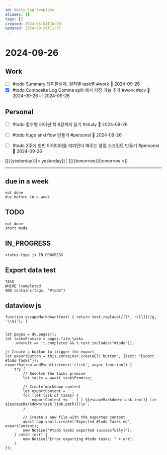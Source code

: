 ```yaml
---
id: daily-log-template
aliases: []
tags: []
created: 2024-05-01T16:59
updated: 2024-09-26T11:37
---
```


# 2024-09-26

## Work

- [ ] #todo Summary 테이블설계. 일자별 task별 #work 📅 2024-09-26 
- [x] #todo Composite Log Comma split 해서 저장 기능 추가 #work #scv 📅 2024-09-26 ✅ 2024-09-26

## Personal


- [ ] #todo 함수형 파이썬 책 6장까지 읽기 #study 📅 2024-09-26 
- [ ] #todo hugo anki flow 만들기 #personal 📅 2024-09-26
- [ ] #todo 2주에 한번 아이디어를 리마인더 해주는 알림 스크립트 만들기 #personal 📅 2024-09-26


[[{{yesterday}}|< yesterday]] | [[{{tomorrow}}|tomorrow >]]

---

## due in a week

```tasks
not done
due before in a week
```


## TODO

```tasks
not done
short mode
```

## IN_PROGRESS

```tasks
status.type is IN_PROGRESS
```

## Export data test

```dataview
TASK
WHERE !completed
AND contains(tags, "#todo")
```

## dataview js

```dataviewjs
function escapeMarkdown(text) { return text.replace(/([*_`~\[\]])/g, '\\$1'); }


let pages = dv.pages();
let tasksPromise = pages.file.tasks
    .where(t => !t.completed && t.text.includes("#todo"));

// Create a button to trigger the export
let exportButton = this.container.createEl('button', {text: "Export #todo Tasks"});
exportButton.addEventListener('click', async function() {
    try {
        // Resolve the tasks promise
        let tasks = await tasksPromise;

        // Create markdown content
        let exportContent = '';
        for (let task of tasks) {
            exportContent += `- [ ] ${escapeMarkdown(task.text)} (in ${escapeMarkdown(task.link.path)})\n`;
        }

        // Create a new file with the exported content
        await app.vault.create('Exported #todo Tasks.md', exportContent);
        new Notice("#todo tasks exported successfully!");
    } catch (err) {
        new Notice("Error exporting #todo tasks: " + err);
    }
});

```
